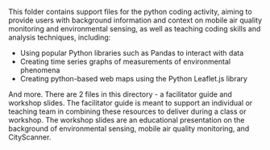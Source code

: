 This folder contains support files for the python coding activity, aiming to provide users with background information
and context on mobile air quality monitoring and environmental sensing, as well as teaching coding skills and analysis 
techniques, including:

- Using popular Python libraries such as Pandas to interact with data
- Creating time series graphs of measurements of environmental phenomena
- Creating python-based web maps using the Python Leaflet.js library

And more. There are 2 files in this directory - a facilitator guide and workshop slides. The facilitator guide is meant 
to support an individual or teaching team in combining these resources to deliver during a class or workshop. The 
workshop slides are an educational presentation on the background of environmental sensing, mobile air quality 
monitoring, and CityScanner. 

